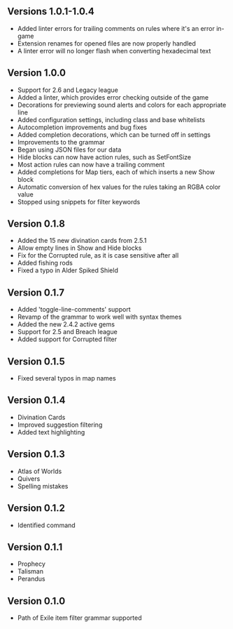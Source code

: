 ## Versions 1.0.1-1.0.4
* Added linter errors for trailing comments on rules where it's an error in-game
* Extension renames for opened files are now properly handled
* A linter error will no longer flash when converting hexadecimal text

## Version 1.0.0
* Support for 2.6 and Legacy league
* Added a linter, which provides error checking outside of the game
* Decorations for previewing sound alerts and colors for each appropriate line
* Added configuration settings, including class and base whitelists
* Autocompletion improvements and bug fixes
* Added completion decorations, which can be turned off in settings
* Improvements to the grammar
* Began using JSON files for our data
* Hide blocks can now have action rules, such as SetFontSize
* Most action rules can now have a trailing comment
* Added completions for Map tiers, each of which inserts a new Show block
* Automatic conversion of hex values for the rules taking an RGBA color value
* Stopped using snippets for filter keywords

## Version 0.1.8
* Added the 15 new divination cards from 2.5.1
* Allow empty lines in Show and Hide blocks
* Fix for the Corrupted rule, as it is case sensitive after all
* Added fishing rods
* Fixed a typo in Alder Spiked Shield

## Version 0.1.7
* Added 'toggle-line-comments' support
* Revamp of the grammar to work well with syntax themes
* Added the new 2.4.2 active gems
* Support for 2.5 and Breach league
* Added support for Corrupted filter

## Version 0.1.5
* Fixed several typos in map names

## Version 0.1.4
* Divination Cards
* Improved suggestion filtering
* Added text highlighting

## Version 0.1.3
* Atlas of Worlds
* Quivers
* Spelling mistakes

## Version 0.1.2
* Identified command

## Version 0.1.1
* Prophecy
* Talisman
* Perandus

## Version 0.1.0
* Path of Exile item filter grammar supported
